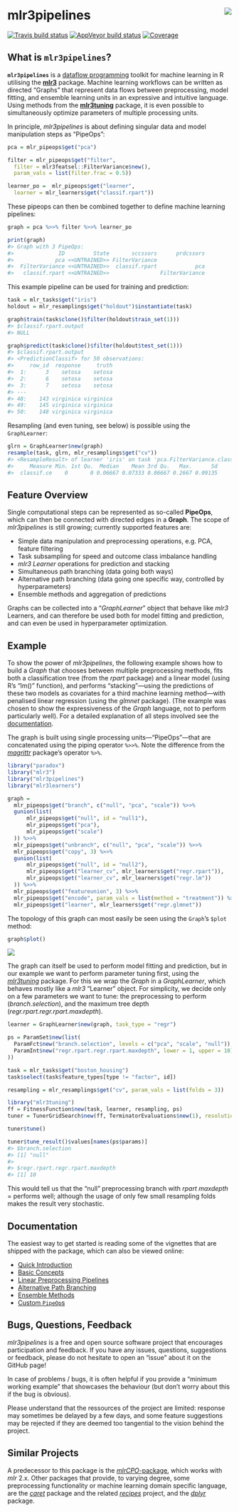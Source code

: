 
# mlr3pipelines <img src="man/figures/logo.png" align="right" />

[![Travis build
status](https://travis-ci.org/mlr-org/mlr3pipelines.svg?branch=master)](https://travis-ci.org/mlr-org/mlr3pipelines)
[![AppVeyor build
status](https://ci.appveyor.com/api/projects/status/github/mlr-org/mlr3pipelines?branch=master&svg=true)](https://ci.appveyor.com/project/mlr-org/mlr3pipelines)
[![Coverage](https://codecov.io/github/mlr-org/mlr3pipelines/branch/master/graphs/badge.svg)](https://codecov.io/github/mlr-org/mlr3pipelines)

## What is `mlr3pipelines`?

**`mlr3pipelines`** is a [dataflow
programming](https://en.wikipedia.org/wiki/Dataflow_programming) toolkit
for machine learning in R utilising the
**[mlr3](https://github.com/mlr-org/mlr3)** package. Machine learning
workflows can be written as directed “Graphs” that represent data flows
between preprocessing, model fitting, and ensemble learning units in an
expressive and intuitive language. Using methods from the
**[mlr3tuning](https://github.com/mlr-org/mlr3tuning)** package, it is
even possible to simultaneously optimize parameters of multiple
processing units.

In principle, *mlr3pipelines* is about defining singular data and model
manipulation steps as “PipeOps”:

``` r
pca = mlr_pipeops$get("pca")

filter = mlr_pipeops$get("filter",
  filter = mlr3featsel::FilterVariance$new(),
  param_vals = list(filter.frac = 0.5))

learner_po =  mlr_pipeops$get("learner",
  learner = mlr_learners$get("classif.rpart"))
```

These pipeops can then be combined together to define machine learning
pipelines:

``` r
graph = pca %>>% filter %>>% learner_po

print(graph)
#> Graph with 3 PipeOps:
#>              ID         State       sccssors      prdcssors
#>             pca <<UNTRAINED>> FilterVariance
#>  FilterVariance <<UNTRAINED>>  classif.rpart            pca
#>   classif.rpart <<UNTRAINED>>                FilterVariance
```

This example pipeline can be used for training and prediction:

``` r
task = mlr_tasks$get("iris")
holdout = mlr_resamplings$get("holdout")$instantiate(task)

graph$train(task$clone()$filter(holdout$train_set(1)))
#> $classif.rpart.output
#> NULL

graph$predict(task$clone()$filter(holdout$test_set(1)))
#> $classif.rpart.output
#> <PredictionClassif> for 50 observations:
#>     row_id  response     truth
#>  1:      3    setosa    setosa
#>  2:      6    setosa    setosa
#>  3:      7    setosa    setosa
#> ---
#> 48:    143 virginica virginica
#> 49:    145 virginica virginica
#> 50:    148 virginica virginica
```

Resampling (and even tuning, see below) is possible using the
`GraphLearner`:

``` r
glrn = GraphLearner$new(graph)
resample(task, glrn, mlr_resamplings$get("cv"))
#> <ResampleResult> of learner 'iris' on task 'pca.FilterVariance.classif.rpart' with 10 iterations
#>     Measure Min. 1st Qu.  Median    Mean 3rd Qu.   Max.      Sd
#>  classif.ce    0       0 0.06667 0.07333 0.06667 0.2667 0.09135
```

## Feature Overview

Single computational steps can be represented as so-called **PipeOps**,
which can then be connected with directed edges in a **Graph**. The
scope of *mlr3pipelines* is still growing; currently supported features
are:

  - Simple data manipulation and preprocessing operations, e.g. PCA,
    feature filtering
  - Task subsampling for speed and outcome class imbalance handling
  - *mlr3* *Learner* operations for prediction and stacking
  - Simultaneous path branching (data going both ways)
  - Alternative path branching (data going one specific way, controlled
    by hyperparameters)
  - Ensemble methods and aggregation of predictions

<!--
* Simple preprocessing operations: *PipeOpScale*, *PipeOpPCA*.
* Feature filtering: *PipeOpFilter*.
* Data feature type conversion: *PipeOpEncode*.
* Undersampling / subsampling for speed and outcome class imbalance handling: *PipeOpSubsample*.
* *mlr3* *Learner* as operation in a *Graph*, both returning a "*Prediction*" (*PipeOpLearner*) and an added data feature for super learning (*PipeOpLearnerCV*).
* Simple ensemble methods on Predictions: *PipeOpMajorityVote*, *PipeOpModelAvg*.
* Simultaneous alternative paths with same input data: *PipeOpCopy*.
* Combination of data from alternative paths: *PipeOpFeatureUnion*.
* Optional alternative paths, chosen by *Graph* hyperparameter: *PipeOpBranch*, *PipeOpUnbranch*.
-->

Graphs can be collected into a “*GraphLearner*” object that behave like
*mlr3* Learners, and can therefore be used both for model fitting and
prediction, and can even be used in hyperparameter optimization.

## Example

To show the power of *mlr3pipelines*, the following example shows how to
build a *Graph* that chooses between multiple preprocessing methods,
fits both a classification tree (from the *rpart* package) and a linear
model (using R’s “lm()” function), and performs “stacking”—using the
predictions of these two models as covariates for a third machine
learning method—with penalised linear regression (using the *glmnet*
package). (The example was chosen to show the expressiveness of the
*Graph* language, not to perform particularly well). For a detailed
explanation of all steps involved see the
[documentation](documentation).

The graph is built using single processing units—“PipeOps”—that are
concatenated using the piping operator `%>>%`. Note the difference from
the *[magrittr](https://github.com/tidyverse/magrittr)* package’s
operator `%>%`.

``` r
library("paradox")
library("mlr3")
library("mlr3pipelines")
library("mlr3learners")

graph =
  mlr_pipeops$get("branch", c("null", "pca", "scale")) %>>%
  gunion(list(
      mlr_pipeops$get("null", id = "null1"),
      mlr_pipeops$get("pca"),
      mlr_pipeops$get("scale")
  )) %>>%
  mlr_pipeops$get("unbranch", c("null", "pca", "scale")) %>>%
  mlr_pipeops$get("copy", 3) %>>%
  gunion(list(
      mlr_pipeops$get("null", id = "null2"),
      mlr_pipeops$get("learner_cv", mlr_learners$get("regr.rpart")),
      mlr_pipeops$get("learner_cv", mlr_learners$get("regr.lm"))
  )) %>>%
  mlr_pipeops$get("featureunion", 3) %>>%
  mlr_pipeops$get("encode", param_vals = list(method = "treatment")) %>>%
  mlr_pipeops$get("learner", mlr_learners$get("regr.glmnet"))
```

The topology of this graph can most easily be seen using the `Graph`’s
`$plot` method:

``` r
graph$plot()
```

![](README_files/figure-markdown_github/graphplot-1.png)<!-- -->

The graph can itself be used to perform model fitting and prediction,
but in our example we want to perform parameter tuning first, using the
*[mlr3tuning](https://github.com/mlr-org/mlr3tuning)* package. For this
we wrap the *Graph* in a *GraphLearner*, which behaves mostly like a
*mlr3* “Learner” object. For simplicity, we decide only on a few
parameters we want to tune: the preprocessing to perform
(*branch.selection*), and the maximum tree depth
(*regr.rpart.regr.rpart.maxdepth*).

``` r
learner = GraphLearner$new(graph, task_type = "regr")

ps = ParamSet$new(list(
  ParamFct$new("branch.selection", levels = c("pca", "scale", "null")),
  ParamInt$new("regr.rpart.regr.rpart.maxdepth", lower = 1, upper = 10)
))

task = mlr_tasks$get("boston_housing")
task$select(task$feature_types[type != "factor", id])

resampling = mlr_resamplings$get("cv", param_vals = list(folds = 3))
```

``` r
library("mlr3tuning")
ff = FitnessFunction$new(task, learner, resampling, ps)
tuner = TunerGridSearch$new(ff, TerminatorEvaluations$new(1), resolution = 3)

tuner$tune()

tuner$tune_result()$values[names(ps$params)]
#> $branch.selection
#> [1] "null"
#>
#> $regr.rpart.regr.rpart.maxdepth
#> [1] 10
```

This would tell us that the “null” preprocessing branch with *rpart*
*maxdepth* = performs well; although the usage of only few small
resampling folds makes the result very stochastic.

## Documentation

The easiest way to get started is reading some of the vignettes that are
shipped with the package, which can also be viewed online:

  - [Quick
    Introduction](https://mlr-org.github.io/mlr3pipelines/articles/introduction.html)
  - [Basic
    Concepts](https://mlr-org.github.io/mlr3pipelines/articles/basic_concepts.html)
  - [Linear Preprocessing
    Pipelines](https://mlr-org.github.io/mlr3pipelines/articles/a_simple_pipeline.html)
  - [Alternative Path
    Branching](https://mlr-org.github.io/mlr3pipelines/articles/branching.html)
  - [Ensemble
    Methods](https://mlr-org.github.io/mlr3pipelines/articles/stacking_and_bagging.html)
  - [Custom
    `PipeOp`s](https://mlr-org.github.io/mlr3pipelines/articles/create_a_custom_pipeop.html)

## Bugs, Questions, Feedback

*mlr3pipelines* is a free and open source software project that
encourages participation and feedback. If you have any issues,
questions, suggestions or feedback, please do not hesitate to open an
“issue” about it on the GitHub page\!

In case of problems / bugs, it is often helpful if you provide a
“minimum working example” that showcases the behaviour (but don’t
worry about this if the bug is obvious).

Please understand that the ressources of the project are limited:
response may sometimes be delayed by a few days, and some feature
suggestions may be rejected if they are deemed too tangential to the
vision behind the project.

## Similar Projects

A predecessor to this package is the
[*mlrCPO*-package](https://github.com/mlr-org/mlrCPO), which works with
*mlr* 2.x. Other packages that provide, to varying degree, some
preprocessing functionality or machine learning domain specific
language, are the *[caret](https://github.com/topepo/caret)* package and
the related *[recipes](https://tidymodels.github.io/recipes/)* project,
and the *[dplyr](https://github.com/tidyverse/dplyr)* package.
